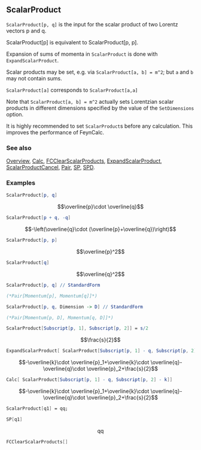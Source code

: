 ## ScalarProduct

`ScalarProduct[p, q]`  is the input for the scalar product of two Lorentz vectors p and q.

ScalarProduct[p] is equivalent to ScalarProduct[p, p].

Expansion of sums of momenta in `ScalarProduct` is done with `ExpandScalarProduct`.

Scalar products may be set, e.g. via `ScalarProduct[a, b] = m^2`; but `a` and `b` may not contain sums.

`ScalarProduct[a]` corresponds to `ScalarProduct[a,a]`

Note that `ScalarProduct[a, b] = m^2` actually sets Lorentzian scalar products in different dimensions specified by the value of the `SetDimensions` option.

It is highly recommended to set `ScalarProduct`s before any calculation. This improves the performance of FeynCalc.

### See also

[Overview](Extra/FeynCalc.md), [Calc](Calc.md), [FCClearScalarProducts](FCClearScalarProducts.md), [ExpandScalarProduct](ExpandScalarProduct.md), [ScalarProductCancel](ScalarProductCancel.md), [Pair](Pair.md), [SP](SP.md), [SPD](SPD.md).

### Examples

```mathematica
ScalarProduct[p, q]
```

$$\overline{p}\cdot \overline{q}$$

```mathematica
ScalarProduct[p + q, -q]
```

$$-\left(\overline{q}\cdot (\overline{p}+\overline{q})\right)$$

```mathematica
ScalarProduct[p, p]
```

$$\overline{p}^2$$

```mathematica
ScalarProduct[q]
```

$$\overline{q}^2$$

```mathematica
ScalarProduct[p, q] // StandardForm

(*Pair[Momentum[p], Momentum[q]]*)
```

```mathematica
ScalarProduct[p, q, Dimension -> D] // StandardForm

(*Pair[Momentum[p, D], Momentum[q, D]]*)
```

```mathematica
ScalarProduct[Subscript[p, 1], Subscript[p, 2]] = s/2
```

$$\frac{s}{2}$$

```mathematica
ExpandScalarProduct[ ScalarProduct[Subscript[p, 1] - q, Subscript[p, 2] - k]]
```

$$-\overline{k}\cdot \overline{p}_1+\overline{k}\cdot \overline{q}-\overline{q}\cdot \overline{p}_2+\frac{s}{2}$$

```mathematica
Calc[ ScalarProduct[Subscript[p, 1] - q, Subscript[p, 2] - k]]
```

$$-\overline{k}\cdot \overline{p}_1+\overline{k}\cdot \overline{q}-\overline{q}\cdot \overline{p}_2+\frac{s}{2}$$

```mathematica
ScalarProduct[q1] = qq;
```

```mathematica
SP[q1]
```

$$\text{qq}$$

```mathematica
FCClearScalarProducts[]
```